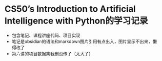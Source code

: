 # CS50’s Introduction to Artificial Intelligence with Python的学习记录

- 包含笔记、课程讲座代码、项目实现
- 笔记是obsidian的语法和markdown图片引用有点出入，图片显示不出来，懒得改了
- 第六讲的项目数据集我删没传了（太大了）